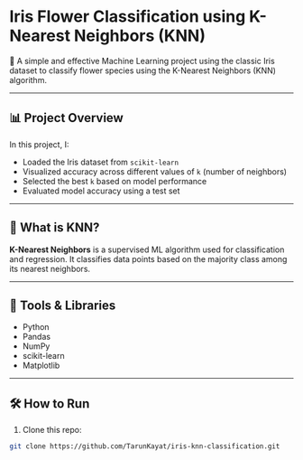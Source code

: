 # Iris Flower Classification using K-Nearest Neighbors (KNN)

🚀 A simple and effective Machine Learning project using the classic Iris dataset to classify flower species using the K-Nearest Neighbors (KNN) algorithm.

---

## 📊 Project Overview

In this project, I:
- Loaded the Iris dataset from `scikit-learn`
- Visualized accuracy across different values of `k` (number of neighbors)
- Selected the best `k` based on model performance
- Evaluated model accuracy using a test set

---

## 🧠 What is KNN?

**K-Nearest Neighbors** is a supervised ML algorithm used for classification and regression. It classifies data points based on the majority class among its nearest neighbors.

---

## 🔧 Tools & Libraries

- Python
- Pandas
- NumPy
- scikit-learn
- Matplotlib

---

## 🛠️ How to Run

1. Clone this repo:
```bash
git clone https://github.com/TarunKayat/iris-knn-classification.git
